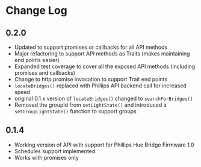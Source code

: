 # Change Log

## 0.2.0
- Updated to support promises or callbacks for all API methods
- Major refactoring to support API methods as Traits (makes maintaining end points easier)
- Expanded test coverage to cover all the exposed API methods (including promises and callbacks)
- Change to http promise invocation to support Trait end points
- ``locateBridges()`` replaced with Phillips API backend call for increased speed
- original 0.1.x version of ``locateBridges()`` changed to ``searchForBridges()``
- Removed the groupId from ``setLightState()`` and introduced a ``setGroupLightState()`` function to support groups


## 0.1.4
- Working version of API with support for Phillips Hue Bridge Firmware 1.0
- Schedules support implemented
- Works with promises only
